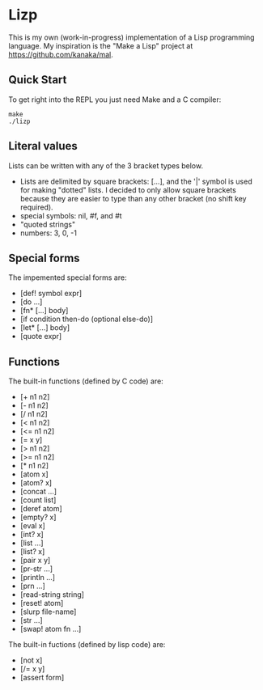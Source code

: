 # Lizp

This is my own (work-in-progress) implementation of a Lisp programming language. My inspiration is the "Make a Lisp" project at https://github.com/kanaka/mal.

## Quick Start

To get right into the REPL you just need Make and a C compiler:

```shell
make
./lizp
```

## Literal values

Lists can be written with any of the 3 bracket types below.

* Lists are delimited by square brackets: [...], and the '|' symbol is used for making "dotted" lists. I decided to only allow square brackets because they are easier to type than any other bracket (no shift key required).
* special symbols: nil, #f, and #t
* "quoted strings"
* numbers: 3, 0, -1

## Special forms

The impemented special forms are:

* [def! symbol expr]
* [do ...]
* [fn\* [...] body]
* [if condition then-do (optional else-do)]
* [let\* [...] body]
* [quote expr]

## Functions

The built-in functions (defined by C code) are:
* [+ n1 n2]
* [- n1 n2]
* [/ n1 n2]
* [< n1 n2]
* [<= n1 n2]
* [= x y]
* [> n1 n2]
* [>= n1 n2]
* [\* n1 n2]
* [atom x]
* [atom? x]
* [concat ...]
* [count list]
* [deref atom]
* [empty? x]
* [eval x]
* [int? x]
* [list ...]
* [list? x]
* [pair x y]
* [pr-str ...]
* [println ...]
* [prn ...]
* [read-string string]
* [reset! atom]
* [slurp file-name]
* [str ...]
* [swap! atom fn ...]

The built-in fuctions (defined by lisp code) are:
* [not x]
* [/= x y]
* [assert form]

